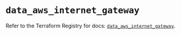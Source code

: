 # `data_aws_internet_gateway`

Refer to the Terraform Registry for docs: [`data_aws_internet_gateway`](https://registry.terraform.io/providers/hashicorp/aws/6.11.0/docs/data-sources/internet_gateway).
